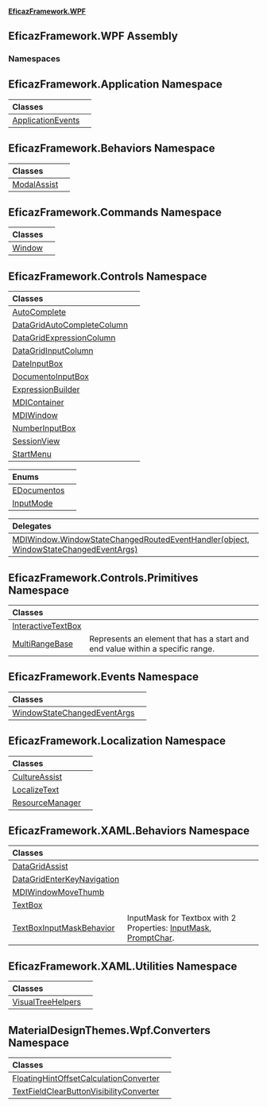 #### [EficazFramework.WPF](EficazFrameworkWPF.md 'EficazFramework WPF')

## EficazFramework.WPF Assembly
### Namespaces

<a name='EficazFramework.Application'></a>

## EficazFramework.Application Namespace

| Classes | |
| :--- | :--- |
| [ApplicationEvents](EficazFramework.Application/ApplicationEvents.md 'EficazFramework.Application.ApplicationEvents') | |

<a name='EficazFramework.Behaviors'></a>

## EficazFramework.Behaviors Namespace

| Classes | |
| :--- | :--- |
| [ModalAssist](EficazFramework.Behaviors/ModalAssist.md 'EficazFramework.Behaviors.ModalAssist') | |

<a name='EficazFramework.Commands'></a>

## EficazFramework.Commands Namespace

| Classes | |
| :--- | :--- |
| [Window](EficazFramework.Commands/Window.md 'EficazFramework.Commands.Window') | |

<a name='EficazFramework.Controls'></a>

## EficazFramework.Controls Namespace

| Classes | |
| :--- | :--- |
| [AutoComplete](EficazFramework.Controls/AutoComplete.md 'EficazFramework.Controls.AutoComplete') | |
| [DataGridAutoCompleteColumn](EficazFramework.Controls/DataGridAutoCompleteColumn.md 'EficazFramework.Controls.DataGridAutoCompleteColumn') | |
| [DataGridExpressionColumn](EficazFramework.Controls/DataGridExpressionColumn.md 'EficazFramework.Controls.DataGridExpressionColumn') | |
| [DataGridInputColumn](EficazFramework.Controls/DataGridInputColumn.md 'EficazFramework.Controls.DataGridInputColumn') | |
| [DateInputBox](EficazFramework.Controls/DateInputBox.md 'EficazFramework.Controls.DateInputBox') | |
| [DocumentoInputBox](EficazFramework.Controls/DocumentoInputBox.md 'EficazFramework.Controls.DocumentoInputBox') | |
| [ExpressionBuilder](EficazFramework.Controls/ExpressionBuilder.md 'EficazFramework.Controls.ExpressionBuilder') | |
| [MDIContainer](EficazFramework.Controls/MDIContainer.md 'EficazFramework.Controls.MDIContainer') | |
| [MDIWindow](EficazFramework.Controls/MDIWindow.md 'EficazFramework.Controls.MDIWindow') | |
| [NumberInputBox](EficazFramework.Controls/NumberInputBox.md 'EficazFramework.Controls.NumberInputBox') | |
| [SessionView](EficazFramework.Controls/SessionView.md 'EficazFramework.Controls.SessionView') | |
| [StartMenu](EficazFramework.Controls/StartMenu.md 'EficazFramework.Controls.StartMenu') | |

| Enums | |
| :--- | :--- |
| [EDocumentos](EficazFramework.Controls/EDocumentos.md 'EficazFramework.Controls.EDocumentos') | |
| [InputMode](EficazFramework.Controls/InputMode.md 'EficazFramework.Controls.InputMode') | |

| Delegates | |
| :--- | :--- |
| [MDIWindow.WindowStateChangedRoutedEventHandler(object, WindowStateChangedEventArgs)](EficazFramework.Controls/MDIWindow/WindowStateChangedRoutedEventHandler(object,WindowStateChangedEventArgs).md 'EficazFramework.Controls.MDIWindow.WindowStateChangedRoutedEventHandler(object, EficazFramework.Events.WindowStateChangedEventArgs)') | |

<a name='EficazFramework.Controls.Primitives'></a>

## EficazFramework.Controls.Primitives Namespace

| Classes | |
| :--- | :--- |
| [InteractiveTextBox](EficazFramework.Controls.Primitives/InteractiveTextBox.md 'EficazFramework.Controls.Primitives.InteractiveTextBox') | |
| [MultiRangeBase](EficazFramework.Controls.Primitives/MultiRangeBase.md 'EficazFramework.Controls.Primitives.MultiRangeBase') | Represents an element that has a start and end value within a specific range. |

<a name='EficazFramework.Events'></a>

## EficazFramework.Events Namespace

| Classes | |
| :--- | :--- |
| [WindowStateChangedEventArgs](EficazFramework.Events/WindowStateChangedEventArgs.md 'EficazFramework.Events.WindowStateChangedEventArgs') | |

<a name='EficazFramework.Localization'></a>

## EficazFramework.Localization Namespace

| Classes | |
| :--- | :--- |
| [CultureAssist](EficazFramework.Localization/CultureAssist.md 'EficazFramework.Localization.CultureAssist') | |
| [LocalizeText](EficazFramework.Localization/LocalizeText.md 'EficazFramework.Localization.LocalizeText') | |
| [ResourceManager](EficazFramework.Localization/ResourceManager.md 'EficazFramework.Localization.ResourceManager') | |

<a name='EficazFramework.XAML.Behaviors'></a>

## EficazFramework.XAML.Behaviors Namespace

| Classes | |
| :--- | :--- |
| [DataGridAssist](EficazFramework.XAML.Behaviors/DataGridAssist.md 'EficazFramework.XAML.Behaviors.DataGridAssist') | |
| [DataGridEnterKeyNavigation](EficazFramework.XAML.Behaviors/DataGridEnterKeyNavigation.md 'EficazFramework.XAML.Behaviors.DataGridEnterKeyNavigation') | |
| [MDIWindowMoveThumb](EficazFramework.XAML.Behaviors/MDIWindowMoveThumb.md 'EficazFramework.XAML.Behaviors.MDIWindowMoveThumb') | |
| [TextBox](EficazFramework.XAML.Behaviors/TextBox.md 'EficazFramework.XAML.Behaviors.TextBox') | |
| [TextBoxInputMaskBehavior](EficazFramework.XAML.Behaviors/TextBoxInputMaskBehavior.md 'EficazFramework.XAML.Behaviors.TextBoxInputMaskBehavior') | InputMask for Textbox with 2 Properties: [InputMask](EficazFramework.XAML.Behaviors/TextBoxInputMaskBehavior/InputMask.md 'EficazFramework.XAML.Behaviors.TextBoxInputMaskBehavior.InputMask'), [PromptChar](EficazFramework.XAML.Behaviors/TextBoxInputMaskBehavior/PromptChar.md 'EficazFramework.XAML.Behaviors.TextBoxInputMaskBehavior.PromptChar'). |

<a name='EficazFramework.XAML.Utilities'></a>

## EficazFramework.XAML.Utilities Namespace

| Classes | |
| :--- | :--- |
| [VisualTreeHelpers](EficazFramework.XAML.Utilities/VisualTreeHelpers.md 'EficazFramework.XAML.Utilities.VisualTreeHelpers') | |

<a name='MaterialDesignThemes.Wpf.Converters'></a>

## MaterialDesignThemes.Wpf.Converters Namespace

| Classes | |
| :--- | :--- |
| [FloatingHintOffsetCalculationConverter](MaterialDesignThemes.Wpf.Converters/FloatingHintOffsetCalculationConverter.md 'MaterialDesignThemes.Wpf.Converters.FloatingHintOffsetCalculationConverter') | |
| [TextFieldClearButtonVisibilityConverter](MaterialDesignThemes.Wpf.Converters/TextFieldClearButtonVisibilityConverter.md 'MaterialDesignThemes.Wpf.Converters.TextFieldClearButtonVisibilityConverter') | |
